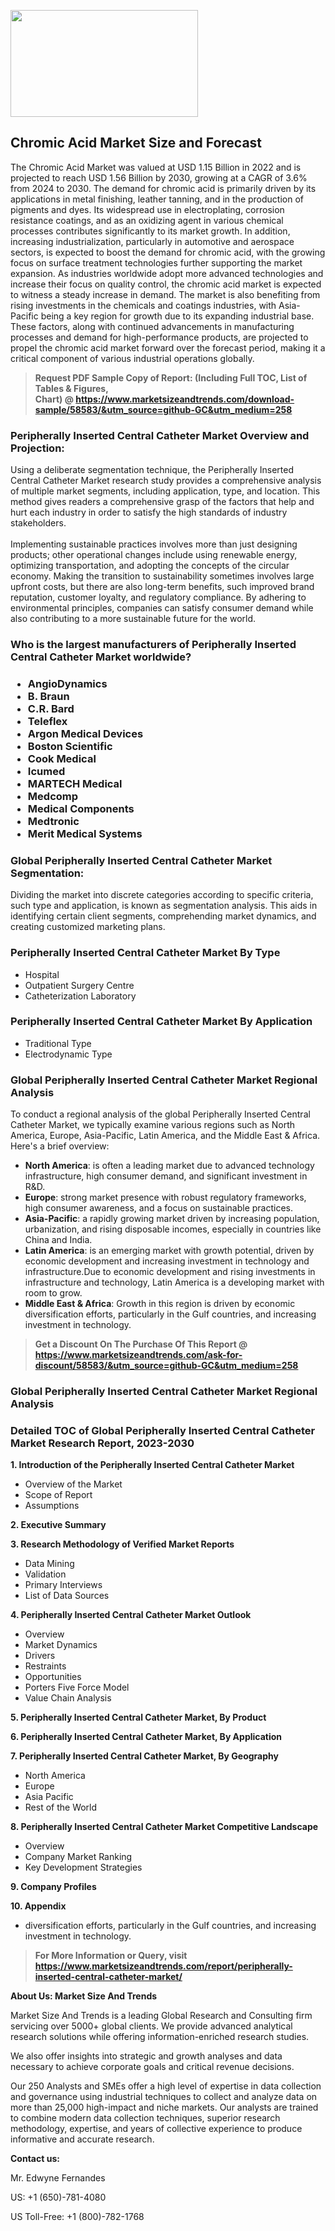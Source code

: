 <p><img class="alignnone size-medium wp-image-20088" src="https://ffe5etoiles.com/wp-content/uploads/2024/12/MST1-300x171.png" alt="" width="300" height="171" /></p><h2>Chromic Acid Market Size and Forecast</h2><p>The Chromic Acid Market was valued at USD 1.15 Billion in 2022 and is projected to reach USD 1.56 Billion by 2030, growing at a CAGR of 3.6% from 2024 to 2030. The demand for chromic acid is primarily driven by its applications in metal finishing, leather tanning, and in the production of pigments and dyes. Its widespread use in electroplating, corrosion resistance coatings, and as an oxidizing agent in various chemical processes contributes significantly to its market growth. In addition, increasing industrialization, particularly in automotive and aerospace sectors, is expected to boost the demand for chromic acid, with the growing focus on surface treatment technologies further supporting the market expansion. As industries worldwide adopt more advanced technologies and increase their focus on quality control, the chromic acid market is expected to witness a steady increase in demand. The market is also benefiting from rising investments in the chemicals and coatings industries, with Asia-Pacific being a key region for growth due to its expanding industrial base. These factors, along with continued advancements in manufacturing processes and demand for high-performance products, are projected to propel the chromic acid market forward over the forecast period, making it a critical component of various industrial operations globally.</p></p><blockquote id="" class=""><strong>Request PDF Sample Copy of Report: (Including Full TOC, List of Tables &amp; Figures, Chart)&nbsp;@&nbsp;<strong><a href="https://www.marketsizeandtrends.com/download-sample/58583/&utm_source=github-GC&utm_medium=258" target="_blank">https://www.marketsizeandtrends.com/download-sample/58583/&utm_source=github-GC&utm_medium=258</a></strong></strong></blockquote><h3 id="" class="">Peripherally Inserted Central Catheter Market&nbsp;Overview and Projection:</h3><p id="" class="">Using a deliberate segmentation technique, the Peripherally Inserted Central Catheter Market research study provides a comprehensive analysis of multiple market segments, including application, type, and location. This method gives readers a comprehensive grasp of the factors that help and hurt each industry in order to satisfy the high standards of industry stakeholders. <br /> <br />Implementing sustainable practices involves more than just designing products; other operational changes include using renewable energy, optimizing transportation, and adopting the concepts of the circular economy. Making the transition to sustainability sometimes involves large upfront costs, but there are also long-term benefits, such improved brand reputation, customer loyalty, and regulatory compliance. By adhering to environmental principles, companies can satisfy consumer demand while also contributing to a more sustainable future for the world.</p><h3 id="" class="">Who is the largest manufacturers of&nbsp;Peripherally Inserted Central Catheter Market worldwide?</h3><h3 class=""><p><ul><li>AngioDynamics </li><li> B. Braun </li><li> C.R. Bard </li><li> Teleflex </li><li> Argon Medical Devices </li><li> Boston Scientific </li><li> Cook Medical </li><li> Icumed </li><li> MARTECH Medical </li><li> Medcomp </li><li> Medical Components </li><li> Medtronic </li><li> Merit Medical Systems</li></ul></p></h3><h3 id="" class="">Global&nbsp;Peripherally Inserted Central Catheter Market Segmentation:</h3><p id="" class="">Dividing the market into discrete categories according to specific criteria, such type and application, is known as segmentation analysis. This aids in identifying certain client segments, comprehending market dynamics, and creating customized marketing plans.</p><h3 id="" class="">Peripherally Inserted Central Catheter Market&nbsp;By Type</h3><p><p><ul><li>Hospital </li><li> Outpatient Surgery Centre </li><li> Catheterization Laboratory</p></li></ul></p></p><h3 id="" class="">Peripherally Inserted Central Catheter Market&nbsp;By Application</h3><p class=""><p><ul><li>Traditional Type </li><li> Electrodynamic Type</li></ul></p></p><h3 id="" class="">Global Peripherally Inserted Central Catheter Market Regional Analysis</h3><p id="" class="">To conduct a regional analysis of the global Peripherally Inserted Central Catheter Market, we typically examine various regions such as North America, Europe, Asia-Pacific, Latin America, and the Middle East &amp; Africa. Here's a brief overview:</p><ul><li><strong>North America</strong>: is often a leading market due to advanced technology infrastructure, high consumer demand, and significant investment in R&amp;D.</li><li><strong>Europe</strong>: strong market presence with robust regulatory frameworks, high consumer awareness, and a focus on sustainable practices.</li><li><strong>Asia-Pacific</strong>: a rapidly growing market driven by increasing population, urbanization, and rising disposable incomes, especially in countries like China and India.</li><li><strong>Latin America</strong>: is an emerging market with growth potential, driven by economic development and increasing investment in technology and infrastructure.Due to economic development and rising investments in infrastructure and technology, Latin America is a developing market with room to grow.</li><li><strong>Middle East &amp; Africa</strong>: Growth in this region is driven by economic diversification efforts, particularly in the Gulf countries, and increasing investment in technology.</li></ul><blockquote id="" class=""><strong>Get a Discount On The Purchase Of This Report @ <strong><a href="https://www.marketsizeandtrends.com/ask-for-discount/58583/&utm_source=github-GC&utm_medium=258" target="_blank">https://www.marketsizeandtrends.com/ask-for-discount/58583/&utm_source=github-GC&utm_medium=258</a></strong></strong></blockquote><h3 id="" class="">Global Peripherally Inserted Central Catheter Market Regional Analysis</h3><h3 id="" class="">Detailed TOC of Global Peripherally Inserted Central Catheter Market Research Report, 2023-2030</h3><p id="" class=""><strong>1. Introduction of the Peripherally Inserted Central Catheter Market</strong></p><ul><li>Overview of the Market</li><li>Scope of Report</li><li>Assumptions</li></ul><p id="" class=""><strong>2. Executive Summary</strong></p><p id="" class=""><strong>3. Research Methodology of Verified Market Reports</strong></p><ul><li>Data Mining</li><li>Validation</li><li>Primary Interviews</li><li>List of Data Sources</li></ul><p id="" class=""><strong>4. Peripherally Inserted Central Catheter Market Outlook</strong></p><ul><li>Overview</li><li>Market Dynamics</li><li>Drivers</li><li>Restraints</li><li>Opportunities</li><li>Porters Five Force Model</li><li>Value Chain Analysis</li></ul><p id="" class=""><strong>5. Peripherally Inserted Central Catheter Market, By Product</strong></p><p id="" class=""><strong>6. Peripherally Inserted Central Catheter Market, By Application</strong></p><p id="" class=""><strong>7. Peripherally Inserted Central Catheter Market, By Geography</strong></p><ul><li>North America</li><li>Europe</li><li>Asia Pacific</li><li>Rest of the World</li></ul><p id="" class=""><strong>8. Peripherally Inserted Central Catheter Market Competitive Landscape</strong></p><ul><li>Overview</li><li>Company Market Ranking</li><li>Key Development Strategies</li></ul><p id="" class=""><strong>9. Company Profiles</strong></p><p id="" class=""><strong>10. Appendix</strong></p><ul><li>diversification efforts, particularly in the Gulf countries, and increasing investment in technology.</li></ul><blockquote id="" class=""><strong>For More Information or Query, visit <strong><strong><a href="https://www.marketsizeandtrends.com/report/peripherally-inserted-central-catheter-market/" target="_blank">https://www.marketsizeandtrends.com/report/peripherally-inserted-central-catheter-market/</a></strong></strong></strong></blockquote><p id="" class=""><strong>About Us: Market Size And Trends</strong></p><p id="" class="">Market Size And Trends is a leading Global Research and Consulting firm servicing over 5000+ global clients. We provide advanced analytical research solutions while offering information-enriched research studies.</p><p id="" class="">We also offer insights into strategic and growth analyses and data necessary to achieve corporate goals and critical revenue decisions.</p><p id="" class="">Our 250 Analysts and SMEs offer a high level of expertise in data collection and governance using industrial techniques to collect and analyze data on more than 25,000 high-impact and niche markets. Our analysts are trained to combine modern data collection techniques, superior research methodology, expertise, and years of collective experience to produce informative and accurate research.</p><p id="" class=""><strong>Contact us:</strong></p><p id="" class="">Mr. Edwyne Fernandes</p><p id="" class="">US: +1 (650)-781-4080</p><p id="" class="">US Toll-Free: +1 (800)-782-1768</p>

